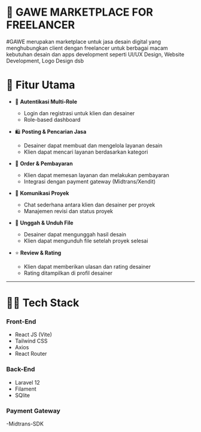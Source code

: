 # 🚀 **GAWE MARKETPLACE FOR FREELANCER**

#GAWE merupakan marketplace untuk jasa desain digital yang menghubungkan client dengan freelancer untuk berbagai macam kebutuhan desain dan apps development seperti UI/UX Design, Website Development, Logo Design dsb

# 🚀 Fitur Utama

- 🔐 **Autentikasi Multi-Role**
  - Login dan registrasi untuk klien dan desainer
  - Role-based dashboard

- 🛍️ **Posting & Pencarian Jasa**
  - Desainer dapat membuat dan mengelola layanan desain
  - Klien dapat mencari layanan berdasarkan kategori

- 🧾 **Order & Pembayaran**
  - Klien dapat memesan layanan dan melakukan pembayaran
  - Integrasi dengan payment gateway (Midtrans/Xendit)

- 💬 **Komunikasi Proyek**
  - Chat sederhana antara klien dan desainer per proyek
  - Manajemen revisi dan status proyek

- 📁 **Unggah & Unduh File**
  - Desainer dapat mengunggah hasil desain
  - Klien dapat mengunduh file setelah proyek selesai

- ⭐ **Review & Rating**
  - Klien dapat memberikan ulasan dan rating desainer
  - Rating ditampilkan di profil desainer

---

# 🚀🧱 Tech Stack

### Front-End
- React JS (Vite)
- Tailwind CSS
- Axios
- React Router

### Back-End
- Laravel 12
- Filament
- SQlite

### Payment Gateway
-Midtrans-SDK